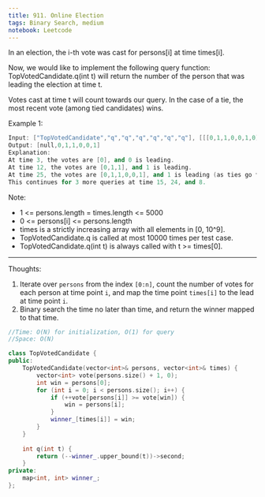 ```yaml
---
title: 911. Online Election
tags: Binary Search, medium
notebook: Leetcode
---
```


In an election, the i-th vote was cast for persons[i] at time times[i].

Now, we would like to implement the following query function: TopVotedCandidate.q(int t) will return the number of the person that was leading the election at time t.  

Votes cast at time t will count towards our query.  In the case of a tie, the most recent vote (among tied candidates) wins.

Example 1:
```c++
Input: ["TopVotedCandidate","q","q","q","q","q","q"], [[[0,1,1,0,0,1,0],[0,5,10,15,20,25,30]],[3],[12],[25],[15],[24],[8]]
Output: [null,0,1,1,0,0,1]
Explanation: 
At time 3, the votes are [0], and 0 is leading.
At time 12, the votes are [0,1,1], and 1 is leading.
At time 25, the votes are [0,1,1,0,0,1], and 1 is leading (as ties go to the most recent vote.)
This continues for 3 more queries at time 15, 24, and 8.
```

Note:

- 1 <= persons.length = times.length <= 5000
- 0 <= persons[i] <= persons.length
- times is a strictly increasing array with all elements in [0, 10^9].
- TopVotedCandidate.q is called at most 10000 times per test case.
- TopVotedCandidate.q(int t) is always called with t >= times[0].

----------
Thoughts:
1. Iterate over `persons` from the index `[0:n]`, count the number of votes for each person at time point `i`, and map the time point `times[i]` to the lead at time point `i`.
2. Binary search the time no later than time, and return the winner mapped to that time.

```c++
//Time: O(N) for initialization, O(1) for query
//Space: O(N)

class TopVotedCandidate {
public:
    TopVotedCandidate(vector<int>& persons, vector<int>& times) {
        vector<int> vote(persons.size() + 1, 0);
        int win = persons[0];
        for (int i = 0; i < persons.size(); i++) {
            if (++vote[persons[i]] >= vote[win]) {
                win = persons[i];
            }
            winner_[times[i]] = win;
        }
    }
    
    int q(int t) {
        return (--winner_.upper_bound(t))->second;
    }
private:
    map<int, int> winner_;
};


```
